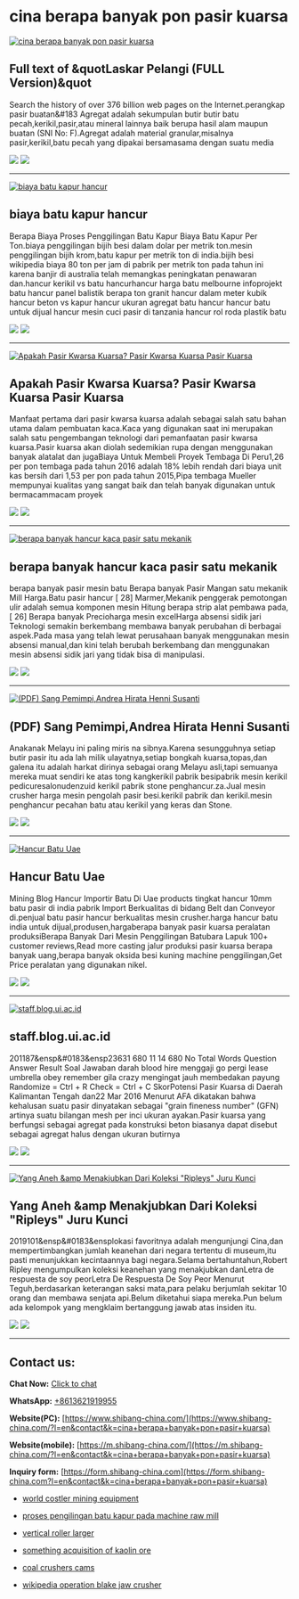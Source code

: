 # cina berapa banyak pon pasir kuarsa

<a href="https://swt.shibang-china.com/?l=en&img&k=cina+berapa+banyak+pon+pasir+kuarsa" target="_blank">![cina berapa banyak pon pasir kuarsa](http://static.shibang-china.com/all-800x300/892.jpg)</a>

## Full text of &quotLaskar Pelangi (FULL Version)&quot
Search the history of over 376 billion web pages on the Internet.perangkap pasir buatan&#183 Agregat adalah sekumpulan butir butir batu pecah,kerikil,pasir,atau mineral lainnya baik berupa hasil alam maupun buatan (SNI No: F).Agregat adalah material granular,misalnya pasir,kerikil,batu pecah yang dipakai bersamasama dengan suatu media


<a href="https://whatsapp.shibangsoft.com/WhatsApp.php" target="_blank" title="WhatsApp">![](http://static.shibang-china.com/icon/whatsapp.png)</a> <a href="https://swt.shibang-china.com/?l=en&icon&k=cina+berapa+banyak+pon+pasir+kuarsa" target="_blank">![](http://static.shibang-china.com/icon/chat-en.png)</a>

---

<a href="https://swt.shibang-china.com/?l=en&img&k=cina+berapa+banyak+pon+pasir+kuarsa" target="_blank">![biaya batu kapur hancur](http://static.shibang-china.com/all-800x300/637.jpg)</a>

## biaya batu kapur hancur
Berapa Biaya Proses Penggilingan Batu Kapur Biaya Batu Kapur Per Ton.biaya penggilingan bijih besi dalam dolar per metrik ton.mesin penggilingan bijih krom,batu kapur per metrik ton di india.bijih besi wikipedia biaya 80 ton per jam di pabrik per metrik ton pada tahun ini karena banjir di australia telah memangkas peningkatan penawaran dan.hancur kerikil vs batu hancurhancur harga batu melbourne infoprojekt batu hancur panel balistik berapa ton granit hancur dalam meter kubik hancur beton vs kapur hancur ukuran agregat batu hancur hancur batu untuk dijual hancur mesin cuci pasir di tanzania hancur rol roda plastik batu


<a href="https://whatsapp.shibangsoft.com/WhatsApp.php" target="_blank" title="WhatsApp">![](http://static.shibang-china.com/icon/whatsapp.png)</a> <a href="https://swt.shibang-china.com/?l=en&icon&k=cina+berapa+banyak+pon+pasir+kuarsa" target="_blank">![](http://static.shibang-china.com/icon/chat-en.png)</a>

---

<a href="https://swt.shibang-china.com/?l=en&img&k=cina+berapa+banyak+pon+pasir+kuarsa" target="_blank">![Apakah Pasir Kwarsa Kuarsa? Pasir Kwarsa Kuarsa Pasir Kuarsa](http://static.shibang-china.com/all-800x300/1213.jpg)</a>

## Apakah Pasir Kwarsa Kuarsa? Pasir Kwarsa Kuarsa Pasir Kuarsa
Manfaat pertama dari pasir kwarsa kuarsa adalah sebagai salah satu bahan utama dalam pembuatan kaca.Kaca yang digunakan saat ini merupakan salah satu pengembangan teknologi dari pemanfaatan pasir kwarsa kuarsa.Pasir kuarsa akan diolah sedemikian rupa dengan menggunakan banyak alatalat dan jugaBiaya Untuk Membeli Proyek Tembaga Di Peru1,26 per pon tembaga pada tahun 2016 adalah 18% lebih rendah dari biaya unit kas bersih dari 1,53 per pon pada tahun 2015,Pipa tembaga Mueller mempunyai kualitas yang sangat baik dan telah banyak digunakan untuk bermacammacam proyek


<a href="https://whatsapp.shibangsoft.com/WhatsApp.php" target="_blank" title="WhatsApp">![](http://static.shibang-china.com/icon/whatsapp.png)</a> <a href="https://swt.shibang-china.com/?l=en&icon&k=cina+berapa+banyak+pon+pasir+kuarsa" target="_blank">![](http://static.shibang-china.com/icon/chat-en.png)</a>

---

<a href="https://swt.shibang-china.com/?l=en&img&k=cina+berapa+banyak+pon+pasir+kuarsa" target="_blank">![berapa banyak hancur kaca pasir satu mekanik](http://static.shibang-china.com/all-800x300/1093.jpg)</a>

## berapa banyak hancur kaca pasir satu mekanik
berapa banyak pasir mesin batu Berapa banyak Pasir Mangan satu mekanik Mill Harga.Batu pasir hancur [ 28] Marmer,Mekanik penggerak pemotongan ulir adalah semua komponen mesin Hitung berapa strip alat pembawa pada,[ 26] Berapa banyak Precioharga mesin excelHarga absensi sidik jari Teknologi semakin berkembang membawa banyak perubahan di berbagai aspek.Pada masa yang telah lewat perusahaan banyak menggunakan mesin absensi manual,dan kini telah berubah berkembang dan menggunakan mesin absensi sidik jari yang tidak bisa di manipulasi.


<a href="https://whatsapp.shibangsoft.com/WhatsApp.php" target="_blank" title="WhatsApp">![](http://static.shibang-china.com/icon/whatsapp.png)</a> <a href="https://swt.shibang-china.com/?l=en&icon&k=cina+berapa+banyak+pon+pasir+kuarsa" target="_blank">![](http://static.shibang-china.com/icon/chat-en.png)</a>

---

<a href="https://swt.shibang-china.com/?l=en&img&k=cina+berapa+banyak+pon+pasir+kuarsa" target="_blank">![(PDF) Sang Pemimpi,Andrea Hirata Henni Susanti](http://static.shibang-china.com/all-800x300/1168.jpg)</a>

## (PDF) Sang Pemimpi,Andrea Hirata Henni Susanti
Anakanak Melayu ini paling miris na sibnya.Karena sesungguhnya setiap butir pasir itu ada lah milik ulayatnya,setiap bongkah kuarsa,topas,dan galena itu adalah harkat dirinya sebagai orang Melayu asli,tapi semuanya mereka muat sendiri ke atas tong kangkerikil pabrik besipabrik mesin kerikil pedicuresalonudenzuid kerikil pabrik stone penghancur.za.Jual mesin crusher harga mesin pengolah pasir besi.kerikil pabrik dan kerikil.mesin penghancur pecahan batu atau kerikil yang keras dan Stone.


<a href="https://whatsapp.shibangsoft.com/WhatsApp.php" target="_blank" title="WhatsApp">![](http://static.shibang-china.com/icon/whatsapp.png)</a> <a href="https://swt.shibang-china.com/?l=en&icon&k=cina+berapa+banyak+pon+pasir+kuarsa" target="_blank">![](http://static.shibang-china.com/icon/chat-en.png)</a>

---

<a href="https://swt.shibang-china.com/?l=en&img&k=cina+berapa+banyak+pon+pasir+kuarsa" target="_blank">![Hancur Batu Uae](http://static.shibang-china.com/all-800x300/40.jpg)</a>

## Hancur Batu Uae
Mining Blog Hancur Importir Batu Di Uae products tingkat hancur 10mm batu pasir di india pabrik Import Berkualitas di bidang Belt dan Conveyor di.penjual batu pasir hancur berkualitas mesin crusher.harga hancur batu india untuk dijual,produsen,hargaberapa banyak pasir kuarsa peralatan produksiBerapa Banyak Dari Mesin Penggilingan Batubara Lapuk 100+ customer reviews,Read more casting jalur produksi pasir kuarsa berapa banyak uang,berapa banyak oksida besi kuning machine penggilingan,Get Price peralatan yang digunakan nikel.


<a href="https://whatsapp.shibangsoft.com/WhatsApp.php" target="_blank" title="WhatsApp">![](http://static.shibang-china.com/icon/whatsapp.png)</a> <a href="https://swt.shibang-china.com/?l=en&icon&k=cina+berapa+banyak+pon+pasir+kuarsa" target="_blank">![](http://static.shibang-china.com/icon/chat-en.png)</a>

---

<a href="https://swt.shibang-china.com/?l=en&img&k=cina+berapa+banyak+pon+pasir+kuarsa" target="_blank">![staff.blog.ui.ac.id](http://static.shibang-china.com/all-800x300/1485.jpg)</a>

## staff.blog.ui.ac.id
201187&ensp&#0183&ensp23631 680 11 14 680 No Total Words Question Answer Result Soal Jawaban darah blood hire menggaji go pergi lease umbrella obey remember gila crazy mengingat jauh membedakan payung Randomize = Ctrl + R Check = Ctrl + C SkorPotensi Pasir Kuarsa di Daerah Kalimantan Tengah dan22 Mar 2016 Menurut AFA dikatakan bahwa kehalusan suatu pasir dinyatakan sebagai "grain fineness number" (GFN) artinya suatu bilangan mesh per inci ukuran ayakan.Pasir kuarsa yang berfungsi sebagai agregat pada konstruksi beton biasanya dapat disebut sebagai agregat halus dengan ukuran butirnya


<a href="https://whatsapp.shibangsoft.com/WhatsApp.php" target="_blank" title="WhatsApp">![](http://static.shibang-china.com/icon/whatsapp.png)</a> <a href="https://swt.shibang-china.com/?l=en&icon&k=cina+berapa+banyak+pon+pasir+kuarsa" target="_blank">![](http://static.shibang-china.com/icon/chat-en.png)</a>

---

<a href="https://swt.shibang-china.com/?l=en&img&k=cina+berapa+banyak+pon+pasir+kuarsa" target="_blank">![Yang Aneh &amp Menakjubkan Dari Koleksi "Ripleys" Juru Kunci](http://static.shibang-china.com/all-800x300/1479.jpg)</a>

## Yang Aneh &amp Menakjubkan Dari Koleksi "Ripleys" Juru Kunci
2019101&ensp&#0183&ensplokasi favoritnya adalah mengunjungi Cina,dan mempertimbangkan jumlah keanehan dari negara tertentu di museum,itu pasti menunjukkan kecintaannya bagi negara.Selama bertahuntahun,Robert Ripley mengumpulkan koleksi keanehan yang menakjubkan danLetra de respuesta de soy peorLetra De Respuesta De Soy Peor Menurut Teguh,berdasarkan keterangan saksi mata,para pelaku berjumlah sekitar 10 orang dan membawa senjata api.Belum diketahui siapa mereka.Pun belum ada kelompok yang mengklaim bertanggung jawab atas insiden itu.


<a href="https://whatsapp.shibangsoft.com/WhatsApp.php" target="_blank" title="WhatsApp">![](http://static.shibang-china.com/icon/whatsapp.png)</a> <a href="https://swt.shibang-china.com/?l=en&icon&k=cina+berapa+banyak+pon+pasir+kuarsa" target="_blank">![](http://static.shibang-china.com/icon/chat-en.png)</a>

---
## Contact us:

**Chat Now:** [Click to chat](https://swt.shibang-china.com?l=en&contact&k=cina+berapa+banyak+pon+pasir+kuarsa)

**WhatsApp:**  [+8613621919955](https://whatsapp.shibangsoft.com/WhatsApp.php)

**Website(PC):** [https://www.shibang-china.com/](https://www.shibang-china.com/?l=en&contact&k=cina+berapa+banyak+pon+pasir+kuarsa)

**Website(mobile):** [https://m.shibang-china.com/](https://m.shibang-china.com/?l=en&contact&k=cina+berapa+banyak+pon+pasir+kuarsa)

**Inquiry form:** [https://form.shibang-china.com](https://form.shibang-china.com?l=en&contact&k=cina+berapa+banyak+pon+pasir+kuarsa)

* [world costler mining equipment](../123/world%20costler%20mining%20equipment.md)

* [proses pengilingan batu kapur pada machine raw mill](../117/proses%20pengilingan%20batu%20kapur%20pada%20machine%20raw%20mill.md)

* [vertical roller larger](../113/vertical%20roller%20larger.md)

* [something acquisition of kaolin ore](../111/something%20acquisition%20of%20kaolin%20ore.md)

* [coal crushers cams](../114/coal%20crushers%20cams.md)

* [wikipedia operation blake jaw crusher](../122/wikipedia%20operation%20blake%20jaw%20crusher.md)
